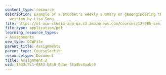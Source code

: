 ```yaml
---
content_type: resource
description: Example of a student's weekly summary on geoengineering the climate,
  written by Lisa Song.
file: https://ol-ocw-studio-app-qa.s3.amazonaws.com/courses/12-085-seminar-in-environmental-science-spring-2008/1843c5c16853b8a88daef3a4bc4aabc9_song_w3.pdf
file_type: application/pdf
learning_resource_types:
- Assignments
ocw_type: OCWFile
parent_title: Assignments
parent_type: CourseSection
resourcetype: Document
title: Assignment 2
uid: 1843c5c1-6853-b8a8-8dae-f3a4bc4aabc9
---
```

